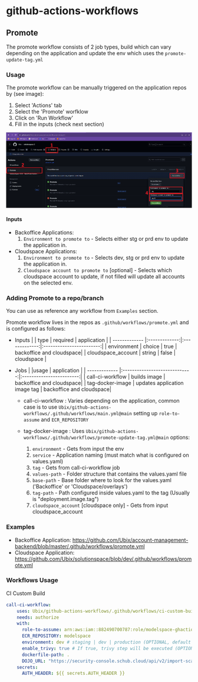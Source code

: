 # github-actions-workflows

## Promote

The promote workflow consists of 2 job types, build which can vary depending on the application and update the env which uses the `promote-update-tag.yml`

### Usage

The promote workflow can be manually triggered on the application repos by (see image):
1. Select 'Actions' tab
2. Select the 'Promote' worfklow
3. Click on 'Run Workflow'
4. Fill in the inputs (check next section)

![Screenshot](promote.png)

#### Inputs

- Backoffice Applications:
    1. `Environment to promote to` - Selects either stg or prd env to update the application in.
- Cloudspace Applications:
    1. `Environment to promote to` - Selects dev, stg or prd env to update the application in.
    2. `Cloudspace account to promote to` [optional] - Selects which cloudspace account to update, if not filled will update all accounts on the selected env.

### Adding Promote to a repo/branch

You can use as reference any workflow from `Examples` section.

Promote workflow lives in the repos as `.github/workflows/promote.yml` and is configured as follows:

- Inputs
    |                    | type          | required      | application              |
    | -------------      |:-------------:|:-------------:|:------------------------:|
    | environment        | choice        | true          | backoffice and cloudspace|
    | cloudspace_account | string        | false         | cloudspace               |

- Jobs
    |                    |usage                          | application              |
    | -------------      |:-----------------------------:|:------------------------:|
    | call-ci-workflow   | builds image                  | backoffice and cloudspace|
    | tag-docker-image   | updates application image tag | backoffice and cloudspace|

     - call-ci-workflow : Varies depending on the application, common case is to use `Ubix/github-actions-workflows/.github/workflows/main.yml@main` setting up `role-to-assume` and `ECR_REPOSITORY`
 
     - tag-docker-image : Uses `Ubix/github-actions-workflows/.github/workflows/promote-update-tag.yml@main` options:
        1. `environment` - Gets from input the env 
        2. `service` - Application naming (must match what is configured on values.yaml)
        3. `tag` - Gets from call-ci-workflow job
        4. `values-path` - Folder structure that contains the values.yaml file
        5. `base-path` - Base folder where to look for the values.yaml ('Backoffice' or 'Cloudspace/overlays')
        6. `tag-path` - Path configured inside values.yaml to the tag (Usually is "deployment.image.tag")
        7. `cloudspace_account` [cloudspace only] - Gets from input cloudspace_account

### Examples
- Backoffice Application: https://github.com/Ubix/account-management-backend/blob/master/.github/workflows/promote.yml
- Cloudspace Application: https://github.com/Ubix/solutionspace/blob/dev/.github/workflows/promote.yml

### Workflows Usage

CI Custom Build

```yaml
call-ci-workflow:
    uses: Ubix/github-actions-workflows/.github/workflows/ci-custom-build.yaml@v1
    needs: authorize
    with:
      role-to-assume: arn:aws:iam::882490700787:role/modelspace-ghactionsopenid
      ECR_REPOSITORY: modelspace
      environment: dev # staging | dev | production (OPTIONAL, default to production)
      enable_trivy: true # If true, trivy step will be executed (OPTIONAL, default to false)
      dockerfile-path: .
      DOJO_URL: "https://security-console.schub.cloud/api/v2/import-scan/"
    secrets:
      AUTH_HEADER: ${{ secrets.AUTH_HEADER }}
```